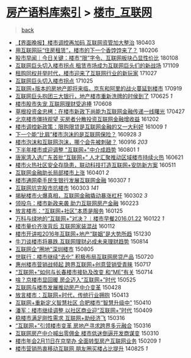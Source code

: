 [房产语料库索引](../../README.md)  > [楼市_互联网](楼市_互联网.md)
====
> [back](../README.md)

- [【界面晚报】楼市调控再加码 互联网资管加大整治](http://jkwz.applinzi.com/ittc/7087836733712630791.html#%E3%80%90%E7%95%8C%E9%9D%A2%E6%99%9A%E6%8A%A5%E3%80%91%E6%A5%BC%E5%B8%82%E8%B0%83%E6%8E%A7%E5%86%8D%E5%8A%A0%E7%A0%81+%E4%BA%92%E8%81%94%E7%BD%91%E8%B5%84%E7%AE%A1%E5%8A%A0%E5%A4%A7%E6%95%B4%E6%B2%BB) 180403  
- [用互联网玩“住房租赁”，楼市的下一个香饽饽来了？](http://jkwz.applinzi.com/ittc/7066987969523483654.html#%E7%94%A8%E4%BA%92%E8%81%94%E7%BD%91%E7%8E%A9%E2%80%9C%E4%BD%8F%E6%88%BF%E7%A7%9F%E8%B5%81%E2%80%9D%EF%BC%8C%E6%A5%BC%E5%B8%82%E7%9A%84%E4%B8%8B%E4%B8%80%E4%B8%AA%E9%A6%99%E9%A5%BD%E9%A5%BD%E6%9D%A5%E4%BA%86%EF%BC%9F) 180206  
- [股市早闻｜今日关键：楼市“限”字令、互联网板块凸显性价比](http://jkwz.applinzi.com/ittc/7056139618871673873.html#%E8%82%A1%E5%B8%82%E6%97%A9%E9%97%BB%EF%BD%9C%E4%BB%8A%E6%97%A5%E5%85%B3%E9%94%AE%EF%BC%9A%E6%A5%BC%E5%B8%82%E2%80%9C%E9%99%90%E2%80%9D%E5%AD%97%E4%BB%A4%E3%80%81%E4%BA%92%E8%81%94%E7%BD%91%E6%9D%BF%E5%9D%97%E5%87%B8%E6%98%BE%E6%80%A7%E4%BB%B7%E6%AF%94) 180108  
- [互联网巨头切入楼市拐点 租赁市场成为互联网巨头们的新战场](http://jkwz.applinzi.com/ittc/7033962306965341201.html#%E4%BA%92%E8%81%94%E7%BD%91%E5%B7%A8%E5%A4%B4%E5%88%87%E5%85%A5%E6%A5%BC%E5%B8%82%E6%8B%90%E7%82%B9+%E7%A7%9F%E8%B5%81%E5%B8%82%E5%9C%BA%E6%88%90%E4%B8%BA%E4%BA%92%E8%81%94%E7%BD%91%E5%B7%A8%E5%A4%B4%E4%BB%AC%E7%9A%84%E6%96%B0%E6%88%98%E5%9C%BA) 171109  
- [租购同权并举时代，楼市迎来了互联网行业的新玩家](http://jkwz.applinzi.com/ittc/7029138004130661392.html#%E7%A7%9F%E8%B4%AD%E5%90%8C%E6%9D%83%E5%B9%B6%E4%B8%BE%E6%97%B6%E4%BB%A3%EF%BC%8C%E6%A5%BC%E5%B8%82%E8%BF%8E%E6%9D%A5%E4%BA%86%E4%BA%92%E8%81%94%E7%BD%91%E8%A1%8C%E4%B8%9A%E7%9A%84%E6%96%B0%E7%8E%A9%E5%AE%B6) 171027  
- [互联网巨头切入楼市拐点](http://jkwz.applinzi.com/ittc/7028275852528321553.html#%E4%BA%92%E8%81%94%E7%BD%91%E5%B7%A8%E5%A4%B4%E5%88%87%E5%85%A5%E6%A5%BC%E5%B8%82%E6%8B%90%E7%82%B9) 171025  
- [互联网+版本的房地产即将来临，京东和阿里的战火蔓延到楼市](http://jkwz.applinzi.com/ittc/7015080656823125009.html#%E4%BA%92%E8%81%94%E7%BD%91%2B%E7%89%88%E6%9C%AC%E7%9A%84%E6%88%BF%E5%9C%B0%E4%BA%A7%E5%8D%B3%E5%B0%86%E6%9D%A5%E4%B8%B4%EF%BC%8C%E4%BA%AC%E4%B8%9C%E5%92%8C%E9%98%BF%E9%87%8C%E7%9A%84%E6%88%98%E7%81%AB%E8%94%93%E5%BB%B6%E5%88%B0%E6%A5%BC%E5%B8%82) 170919  
- [互联网巨头抱团三大银行，地产楼市重新洗牌的时侯到了](http://jkwz.applinzi.com/ittc/6983254611409241093.html#%E4%BA%92%E8%81%94%E7%BD%91%E5%B7%A8%E5%A4%B4%E6%8A%B1%E5%9B%A2%E4%B8%89%E5%A4%A7%E9%93%B6%E8%A1%8C%EF%BC%8C%E5%9C%B0%E4%BA%A7%E6%A5%BC%E5%B8%82%E9%87%8D%E6%96%B0%E6%B4%97%E7%89%8C%E7%9A%84%E6%97%B6%E4%BE%AF%E5%88%B0%E4%BA%86) 170625 *1* 
- [楼市股市失宠 互联网理财受追捧](http://jkwz.applinzi.com/ittc/6976856056524178437.html#%E6%A5%BC%E5%B8%82%E8%82%A1%E5%B8%82%E5%A4%B1%E5%AE%A0+%E4%BA%92%E8%81%94%E7%BD%91%E7%90%86%E8%B4%A2%E5%8F%97%E8%BF%BD%E6%8D%A7) 170608  
- [草根投资金忠栲：在楼市新政下尚能为互联网金融传递一线曙光](http://jkwz.applinzi.com/ittc/6961252325220942852.html#%E8%8D%89%E6%A0%B9%E6%8A%95%E8%B5%84%E9%87%91%E5%BF%A0%E6%A0%B2%EF%BC%9A%E5%9C%A8%E6%A5%BC%E5%B8%82%E6%96%B0%E6%94%BF%E4%B8%8B%E5%B0%9A%E8%83%BD%E4%B8%BA%E4%BA%92%E8%81%94%E7%BD%91%E9%87%91%E8%9E%8D%E4%BC%A0%E9%80%92%E4%B8%80%E7%BA%BF%E6%9B%99%E5%85%89) 170427  
- [北京楼市僵持观望 买房者分散投资互联网金融增收益](http://jkwz.applinzi.com/ittc/6907085848901583877.html#%E5%8C%97%E4%BA%AC%E6%A5%BC%E5%B8%82%E5%83%B5%E6%8C%81%E8%A7%82%E6%9C%9B+%E4%B9%B0%E6%88%BF%E8%80%85%E5%88%86%E6%95%A3%E6%8A%95%E8%B5%84%E4%BA%92%E8%81%94%E7%BD%91%E9%87%91%E8%9E%8D%E5%A2%9E%E6%94%B6%E7%9B%8A) 161202  
- [楼市调控新政策：限购限贷是互联网金融的又一大利好](http://jkwz.applinzi.com/ittc/6886942520377869316.html#%E6%A5%BC%E5%B8%82%E8%B0%83%E6%8E%A7%E6%96%B0%E6%94%BF%E7%AD%96%EF%BC%9A%E9%99%90%E8%B4%AD%E9%99%90%E8%B4%B7%E6%98%AF%E4%BA%92%E8%81%94%E7%BD%91%E9%87%91%E8%9E%8D%E7%9A%84%E5%8F%88%E4%B8%80%E5%A4%A7%E5%88%A9%E5%A5%BD) 161009 *1* 
- [下一个能“比肩”楼市泡沫的是互联网保险？](http://jkwz.applinzi.com/ittc/6882918092354618372.html#%E4%B8%8B%E4%B8%80%E4%B8%AA%E8%83%BD%E2%80%9C%E6%AF%94%E8%82%A9%E2%80%9D%E6%A5%BC%E5%B8%82%E6%B3%A1%E6%B2%AB%E7%9A%84%E6%98%AF%E4%BA%92%E8%81%94%E7%BD%91%E4%BF%9D%E9%99%A9%EF%BC%9F) 160928 *3* 
- [楼市泡沫和互联网泡沫，哪个会先被刺破？](http://jkwz.applinzi.com/ittc/6878524965564974084.html#%E6%A5%BC%E5%B8%82%E6%B3%A1%E6%B2%AB%E5%92%8C%E4%BA%92%E8%81%94%E7%BD%91%E6%B3%A1%E6%B2%AB%EF%BC%8C%E5%93%AA%E4%B8%AA%E4%BC%9A%E5%85%88%E8%A2%AB%E5%88%BA%E7%A0%B4%EF%BC%9F) 160916 *203* 
- [下半年楼市或迎调整 &quot;互联网+&quot;中介成趋势](http://jkwz.applinzi.com/ittc/6861388354079425540.html#%E4%B8%8B%E5%8D%8A%E5%B9%B4%E6%A5%BC%E5%B8%82%E6%88%96%E8%BF%8E%E8%B0%83%E6%95%B4+%26quot%3B%E4%BA%92%E8%81%94%E7%BD%91%2B%26quot%3B%E4%B8%AD%E4%BB%8B%E6%88%90%E8%B6%8B%E5%8A%BF) 160801 *1* 
- [唐家湾入选广东首批“互联网+” 人才汇聚推动区域楼市持续火热](http://jkwz.applinzi.com/ittc/6846213099585274884.html#%E5%94%90%E5%AE%B6%E6%B9%BE%E5%85%A5%E9%80%89%E5%B9%BF%E4%B8%9C%E9%A6%96%E6%89%B9%E2%80%9C%E4%BA%92%E8%81%94%E7%BD%91%2B%E2%80%9D+%E4%BA%BA%E6%89%8D%E6%B1%87%E8%81%9A%E6%8E%A8%E5%8A%A8%E5%8C%BA%E5%9F%9F%E6%A5%BC%E5%B8%82%E6%8C%81%E7%BB%AD%E7%81%AB%E7%83%AD) 160621  
- [楼市火热社区安全存隐患，联动科技打造互联网+安防新方案](http://jkwz.applinzi.com/ittc/6831025005793903620.html#%E6%A5%BC%E5%B8%82%E7%81%AB%E7%83%AD%E7%A4%BE%E5%8C%BA%E5%AE%89%E5%85%A8%E5%AD%98%E9%9A%90%E6%82%A3%EF%BC%8C%E8%81%94%E5%8A%A8%E7%A7%91%E6%8A%80%E6%89%93%E9%80%A0%E4%BA%92%E8%81%94%E7%BD%91%2B%E5%AE%89%E9%98%B2%E6%96%B0%E6%96%B9%E6%A1%88) 160511  
- [互联网金融助长局部楼市上涨](http://jkwz.applinzi.com/ittc/6815987984054617092.html#%E4%BA%92%E8%81%94%E7%BD%91%E9%87%91%E8%9E%8D%E5%8A%A9%E9%95%BF%E5%B1%80%E9%83%A8%E6%A5%BC%E5%B8%82%E4%B8%8A%E6%B6%A8) 160401 *2* 
- [楼市通网牵手民生银行发展互联网金融](http://jkwz.applinzi.com/ittc/6806955620972364805.html#%E6%A5%BC%E5%B8%82%E9%80%9A%E7%BD%91%E7%89%B5%E6%89%8B%E6%B0%91%E7%94%9F%E9%93%B6%E8%A1%8C%E5%8F%91%E5%B1%95%E4%BA%92%E8%81%94%E7%BD%91%E9%87%91%E8%9E%8D) 160307 *1* 
- [互联网坑完股市坑楼市](http://jkwz.applinzi.com/ittc/6805278836342129669.html#%E4%BA%92%E8%81%94%E7%BD%91%E5%9D%91%E5%AE%8C%E8%82%A1%E5%B8%82%E5%9D%91%E6%A5%BC%E5%B8%82) 160303 *141* 
- [揭秘楼市火爆真相，互联网金融撬动暴涨杠杆](http://jkwz.applinzi.com/ittc/6805054564705240068.html#%E6%8F%AD%E7%A7%98%E6%A5%BC%E5%B8%82%E7%81%AB%E7%88%86%E7%9C%9F%E7%9B%B8%EF%BC%8C%E4%BA%92%E8%81%94%E7%BD%91%E9%87%91%E8%9E%8D%E6%92%AC%E5%8A%A8%E6%9A%B4%E6%B6%A8%E6%9D%A0%E6%9D%86) 160302 *3* 
- [领投鸟：楼市新政来袭 助力互联网房产金融](http://jkwz.applinzi.com/ittc/6802111431818347524.html#%E9%A2%86%E6%8A%95%E9%B8%9F%EF%BC%9A%E6%A5%BC%E5%B8%82%E6%96%B0%E6%94%BF%E6%9D%A5%E8%A2%AD+%E5%8A%A9%E5%8A%9B%E4%BA%92%E8%81%94%E7%BD%91%E6%88%BF%E4%BA%A7%E9%87%91%E8%9E%8D) 160223  
- [放言楼市：“互联网+社区”本质是服务](http://jkwz.applinzi.com/ittc/6791065478931940357.html#%E6%94%BE%E8%A8%80%E6%A5%BC%E5%B8%82%EF%BC%9A%E2%80%9C%E4%BA%92%E8%81%94%E7%BD%91%2B%E7%A4%BE%E5%8C%BA%E2%80%9D%E6%9C%AC%E8%B4%A8%E6%98%AF%E6%9C%8D%E5%8A%A1) 160125  
- [万科与绿地的“互联网+”对决？︱楼市早餐2016.01.22](http://jkwz.applinzi.com/ittc/6790031881231926277.html#%E4%B8%87%E7%A7%91%E4%B8%8E%E7%BB%BF%E5%9C%B0%E7%9A%84%E2%80%9C%E4%BA%92%E8%81%94%E7%BD%91%2B%E2%80%9D%E5%AF%B9%E5%86%B3%EF%BC%9F%EF%B8%B1%E6%A5%BC%E5%B8%82%E6%97%A9%E9%A4%902016.01.22) 160122 *1* 
- [楼市量价齐涨背后 互联网家装混战](http://jkwz.applinzi.com/ittc/6786426686757405701.html#%E6%A5%BC%E5%B8%82%E9%87%8F%E4%BB%B7%E9%BD%90%E6%B6%A8%E8%83%8C%E5%90%8E+%E4%BA%92%E8%81%94%E7%BD%91%E5%AE%B6%E8%A3%85%E6%B7%B7%E6%88%98) 160112  
- [楼市开讲啦2016年互联网+地产“联姻”是大势所趋](http://jkwz.applinzi.com/ittc/6781678148395729925.html#%E6%A5%BC%E5%B8%82%E5%BC%80%E8%AE%B2%E5%95%A62016%E5%B9%B4%E4%BA%92%E8%81%94%E7%BD%91%2B%E5%9C%B0%E4%BA%A7%E2%80%9C%E8%81%94%E5%A7%BB%E2%80%9D%E6%98%AF%E5%A4%A7%E5%8A%BF%E6%89%80%E8%B6%8B) 151230  
- [牛刀谈楼市将暴跌.互联网理财必成未来理财趋势](http://jkwz.applinzi.com/ittc/547650615712547672.html#%E7%89%9B%E5%88%80%E8%B0%88%E6%A5%BC%E5%B8%82%E5%B0%86%E6%9A%B4%E8%B7%8C.%E4%BA%92%E8%81%94%E7%BD%91%E7%90%86%E8%B4%A2%E5%BF%85%E6%88%90%E6%9C%AA%E6%9D%A5%E7%90%86%E8%B4%A2%E8%B6%8B%E5%8A%BF) 150814  
- [互联网企“圈地”深圳楼市](http://jkwz.applinzi.com/ittc/547650611436471144.html#%E4%BA%92%E8%81%94%E7%BD%91%E4%BC%81%E2%80%9C%E5%9C%88%E5%9C%B0%E2%80%9D%E6%B7%B1%E5%9C%B3%E6%A5%BC%E5%B8%82) 150805  
- [世联行：楼市继续“去化” 积极布局互联网房贷产品](http://jkwz.applinzi.com/ittc/547650611429427431.html#%E4%B8%96%E8%81%94%E8%A1%8C%EF%BC%9A%E6%A5%BC%E5%B8%82%E7%BB%A7%E7%BB%AD%E2%80%9C%E5%8E%BB%E5%8C%96%E2%80%9D+%E7%A7%AF%E6%9E%81%E5%B8%83%E5%B1%80%E4%BA%92%E8%81%94%E7%BD%91%E6%88%BF%E8%B4%B7%E4%BA%A7%E5%93%81) 150720  
- [惠州楼市营销战频起 跨界互联网+创意营销受青睐](http://jkwz.applinzi.com/ittc/547650611430880416.html#%E6%83%A0%E5%B7%9E%E6%A5%BC%E5%B8%82%E8%90%A5%E9%94%80%E6%88%98%E9%A2%91%E8%B5%B7+%E8%B7%A8%E7%95%8C%E4%BA%92%E8%81%94%E7%BD%91%2B%E5%88%9B%E6%84%8F%E8%90%A5%E9%94%80%E5%8F%97%E9%9D%92%E7%9D%90) 150717  
- [“互联网+”如何与长春楼市接轨及改变 和“ME”有关](http://jkwz.applinzi.com/ittc/547650615023066099.html#%E2%80%9C%E4%BA%92%E8%81%94%E7%BD%91%2B%E2%80%9D%E5%A6%82%E4%BD%95%E4%B8%8E%E9%95%BF%E6%98%A5%E6%A5%BC%E5%B8%82%E6%8E%A5%E8%BD%A8%E5%8F%8A%E6%94%B9%E5%8F%98+%E5%92%8C%E2%80%9CME%E2%80%9D%E6%9C%89%E5%85%B3) 150714  
- [啥？京楼市显回暖 房企迈入“互联网+”时代](http://jkwz.applinzi.com/ittc/547650611416762762.html#%E5%95%A5%EF%BC%9F%E4%BA%AC%E6%A5%BC%E5%B8%82%E6%98%BE%E5%9B%9E%E6%9A%96+%E6%88%BF%E4%BC%81%E8%BF%88%E5%85%A5%E2%80%9C%E4%BA%92%E8%81%94%E7%BD%91%2B%E2%80%9D%E6%97%B6%E4%BB%A3) 150525  
- [互联网与楼市发展推动房产中介变革](http://jkwz.applinzi.com/ittc/547650611408053302.html#%E4%BA%92%E8%81%94%E7%BD%91%E4%B8%8E%E6%A5%BC%E5%B8%82%E5%8F%91%E5%B1%95%E6%8E%A8%E5%8A%A8%E6%88%BF%E4%BA%A7%E4%B8%AD%E4%BB%8B%E5%8F%98%E9%9D%A9) 150428  
- [放言楼市：互联网+时代，传统行业拥抱](http://jkwz.applinzi.com/ittc/547650611402585172.html#%E6%94%BE%E8%A8%80%E6%A5%BC%E5%B8%82%EF%BC%9A%E4%BA%92%E8%81%94%E7%BD%91%2B%E6%97%B6%E4%BB%A3%EF%BC%8C%E4%BC%A0%E7%BB%9F%E8%A1%8C%E4%B8%9A%E6%8B%A5%E6%8A%B1) 150413  
- [互联网+重新定义智慧社区 合肥楼市“智慧升级中”](http://jkwz.applinzi.com/ittc/547650611406955178.html#%E4%BA%92%E8%81%94%E7%BD%91%2B%E9%87%8D%E6%96%B0%E5%AE%9A%E4%B9%89%E6%99%BA%E6%85%A7%E7%A4%BE%E5%8C%BA+%E5%90%88%E8%82%A5%E6%A5%BC%E5%B8%82%E2%80%9C%E6%99%BA%E6%85%A7%E5%8D%87%E7%BA%A7%E4%B8%AD%E2%80%9D) 150410  
- [潘军：楼市继续调整 以社区商业迎“互联网+”时代](http://jkwz.applinzi.com/ittc/547650611403413635.html#%E6%BD%98%E5%86%9B%EF%BC%9A%E6%A5%BC%E5%B8%82%E7%BB%A7%E7%BB%AD%E8%B0%83%E6%95%B4+%E4%BB%A5%E7%A4%BE%E5%8C%BA%E5%95%86%E4%B8%9A%E8%BF%8E%E2%80%9C%E4%BA%92%E8%81%94%E7%BD%91%2B%E2%80%9D%E6%97%B6%E4%BB%A3) 150409  
- [稳楼市满足刚性需求 互联网+助经济飞](http://jkwz.applinzi.com/ittc/547650611398352004.html#%E7%A8%B3%E6%A5%BC%E5%B8%82%E6%BB%A1%E8%B6%B3%E5%88%9A%E6%80%A7%E9%9C%80%E6%B1%82+%E4%BA%92%E8%81%94%E7%BD%91%2B%E5%8A%A9%E7%BB%8F%E6%B5%8E%E9%A3%9E) 150316  
- [“互联网+”引领楼市变革 房地产寻求跨界多元融合](http://jkwz.applinzi.com/ittc/547650611396854191.html#%E2%80%9C%E4%BA%92%E8%81%94%E7%BD%91%2B%E2%80%9D%E5%BC%95%E9%A2%86%E6%A5%BC%E5%B8%82%E5%8F%98%E9%9D%A9+%E6%88%BF%E5%9C%B0%E4%BA%A7%E5%AF%BB%E6%B1%82%E8%B7%A8%E7%95%8C%E5%A4%9A%E5%85%83%E8%9E%8D%E5%90%88) 150316  
- [互联网房产中介喊出零佣金 楼市低迷倒逼开发商谋变](http://jkwz.applinzi.com/ittc/547650611398646514.html#%E4%BA%92%E8%81%94%E7%BD%91%E6%88%BF%E4%BA%A7%E4%B8%AD%E4%BB%8B%E5%96%8A%E5%87%BA%E9%9B%B6%E4%BD%A3%E9%87%91+%E6%A5%BC%E5%B8%82%E4%BD%8E%E8%BF%B7%E5%80%92%E9%80%BC%E5%BC%80%E5%8F%91%E5%95%86%E8%B0%8B%E5%8F%98) 150310  
- [楼市年会2月11日在京举办 全面转型房产互联网业务](http://jkwz.applinzi.com/ittc/547650611391715121.html#%E6%A5%BC%E5%B8%82%E5%B9%B4%E4%BC%9A2%E6%9C%8811%E6%97%A5%E5%9C%A8%E4%BA%AC%E4%B8%BE%E5%8A%9E+%E5%85%A8%E9%9D%A2%E8%BD%AC%E5%9E%8B%E6%88%BF%E4%BA%A7%E4%BA%92%E8%81%94%E7%BD%91%E4%B8%9A%E5%8A%A1) 150209 *1* 
- [楼市营销热衷移动互联网 朋友圈买楼占比提升](http://jkwz.applinzi.com/ittc/547650611375011861.html#%E6%A5%BC%E5%B8%82%E8%90%A5%E9%94%80%E7%83%AD%E8%A1%B7%E7%A7%BB%E5%8A%A8%E4%BA%92%E8%81%94%E7%BD%91+%E6%9C%8B%E5%8F%8B%E5%9C%88%E4%B9%B0%E6%A5%BC%E5%8D%A0%E6%AF%94%E6%8F%90%E5%8D%87) 140825 *1* 

